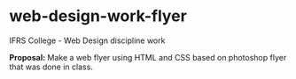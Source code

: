 # web-design-work-flyer
IFRS College - Web Design discipline work

**Proposal:**
Make a web flyer using HTML and CSS based on photoshop flyer that was done in class.
